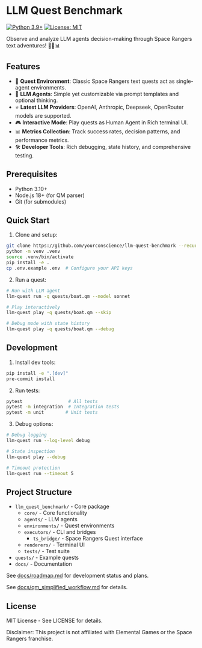 # LLM Quest Benchmark 
[![Python 3.9+](https://img.shields.io/badge/python-3.9+-blue.svg)](https://www.python.org/downloads/)
[![License: MIT](https://img.shields.io/badge/License-MIT-yellow.svg)](https://opensource.org/licenses/MIT)

Observe and analyze LLM agents decision-making through Space Rangers text adventures! 👾🚀📊

## Features

- 👾 **Quest Environment**: Classic Space Rangers text quests act as single-agent environments.
- 🤖 **LLM Agents**: Simple yet customizable via prompt templates and optional thinking.
- ⭐️ **Latest LLM Providers**: OpenAI, Anthropic, Deepseek, OpenRouter models are supported.
- 🎮 **Interactive Mode**: Play quests as Human Agent in Rich terminal UI.
- 📊 **Metrics Collection**: Track success rates, decision patterns, and performance metrics.
- 🛠️ **Developer Tools**: Rich debugging, state history, and comprehensive testing.

## Prerequisites

- Python 3.10+
- Node.js 18+ (for QM parser)
- Git (for submodules)

## Quick Start

1. Clone and setup:
```bash
git clone https://github.com/yourconscience/llm-quest-benchmark --recurse-submodules
python -m venv .venv
source .venv/bin/activate
pip install -e .
cp .env.example .env  # Configure your API keys
```

2. Run a quest:
```bash
# Run with LLM agent
llm-quest run -q quests/boat.qm --model sonnet

# Play interactively
llm-quest play -q quests/boat.qm --skip

# Debug mode with state history
llm-quest play -q quests/boat.qm --debug
```

## Development

1. Install dev tools:
```bash
pip install -e ".[dev]"
pre-commit install
```

2. Run tests:
```bash
pytest                 # All tests
pytest -m integration  # Integration tests
pytest -m unit        # Unit tests
```

3. Debug options:
```bash
# Debug logging
llm-quest run --log-level debug

# State inspection
llm-quest play --debug

# Timeout protection
llm-quest run --timeout 5
```


## Project Structure

- `llm_quest_benchmark/` - Core package
  - `core/` - Core functionality
  - `agents/` - LLM agents
  - `environments/` - Quest environments
  - `executors/` - CLI and bridges
    - `ts_bridge/` - Space Rangers Quest interface
  - `renderers/` - Terminal UI
  - `tests/` - Test suite
- `quests/` - Example quests
- `docs/` - Documentation

See [docs/roadmap.md](docs/roadmap.md) for development status and plans.

See [docs/qm_simplified_workflow.md](docs/qm_simplified_workflow.md) for details.

## License
MIT License - See LICENSE for details.

Disclaimer: This project is not affiliated with Elemental Games or the Space Rangers franchise.
